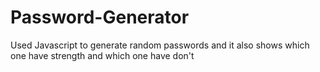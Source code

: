 # Password-Generator
Used Javascript to generate random passwords and it also shows which one have strength and which one have don't
